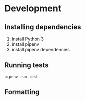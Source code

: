 # Development

## Installing dependencies

1. install Python 3
2. install pipenv
3. install pipenv dependencies

## Running tests

`pipenv run test`

## Formatting